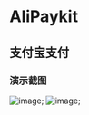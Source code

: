 # AliPaykit
## 支付宝支付

### 演示截图
![image](https://github.com/xiayuanquan/AliPaykit/blob/master/AliPayKit/source/demo1.jpeg);
![image](https://github.com/xiayuanquan/AliPaykit/blob/master/AliPayKit/source/demo2.jpeg);
